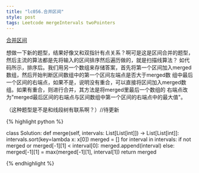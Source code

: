```yaml
---
title: "lc056.合并区间"
style: post
tags: Leetcode mergeIntervals twoPointers
---
```


[合并区间](https://leetcode-cn.com/problems/merge-intervals/)

想做一下新的题型，结果好像又和双指针有点关系？啊可是这是区间合并的题型，然后主流的算法都是先将输入的区间排序然后遍历做的，就是扫描线算法？
如代码所示，排序后。我们用另一个数组来存储答案，首先将第一个区间加入merged数组，然后开始判断区间数组中的第一个区间左端点是否大于merged数
组中最后一个区间的右端点，如果不是，说明没有重合，可以直接将区间加入merged数组。如果有重合，则进行合并，其方法是将merged里最后一个数组的
右端点改为"merged最后区间的右端点与区间数组中第一个区间的右端点中的最大值"。

（这种题型是不是和线段树有联系啊？）//待更新

{% highlight python %}

class Solution:
    def merge(self, intervals: List[List[int]]) -> List[List[int]]:
        intervals.sort(key=lambda x: x[0])
        merged = []
        for interval in intervals:
            if not merged or merged[-1][1] < interval[0]:
                merged.append(interval)
            else:
                merged[-1][1] = max(merged[-1][1], interval[1])
        return merged

{% endhighlight %}
